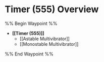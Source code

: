 # Timer (555) Overview
%% Begin Waypoint %%
- **[[Timer (555)]]**
	- [[Astable Multivibrator]]
	- [[Monostable Multivibrator]]

%% End Waypoint %%
